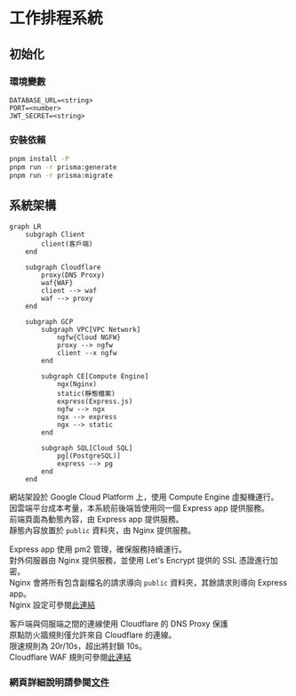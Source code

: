 # 工作排程系統

## 初始化

### 環境變數

```dosini
DATABASE_URL=<string>
PORT=<number>
JWT_SECRET=<string>
```

### 安裝依賴

```bash
pnpm install -P
pnpm run -r prisma:generate
pnpm run -r prisma:migrate
```

## 系統架構

```mermaid
graph LR
    subgraph Client
        client(客戶端)
    end

    subgraph Cloudflare
        proxy(DNS Proxy)
        waf{WAF}
        client --> waf
        waf --> proxy
    end

    subgraph GCP
        subgraph VPC[VPC Network]
            ngfw{Cloud NGFW}
            proxy --> ngfw
            client --x ngfw
        end

        subgraph CE[Compute Engine]
            ngx(Nginx)
            static(靜態檔案)
            express(Express.js)
            ngfw --> ngx
            ngx --> express
            ngx --> static
        end

        subgraph SQL[Cloud SQL]
            pg[(PostgreSQL)]
            express --> pg
        end
    end
```

網站架設於 Google Cloud Platform 上，使用 Compute Engine 虛擬機運行。<br />
因雲端平台成本考量，本系統前後端皆使用同一個 Express app 提供服務。<br />
前端頁面為動態內容，由 Express app 提供服務。<br />
靜態內容放置於 `public` 資料夾，由 Nginx 提供服務。

Express app 使用 pm2 管理，確保服務持續運行。<br />
對外伺服器由 Nginx 提供服務，並使用 Let's Encrypt 提供的 SSL 憑證進行加密。<br />
Nginx 會將所有包含副檔名的請求導向 `public` 資料夾，其餘請求則導向 Express app。<br />
Nginx 設定可參閱[此連結](https://github.com/xzihnago/debian-quick-setup/blob/main/nginx/conf.d/example.conf)

客戶端與伺服端之間的連線使用 Cloudflare 的 DNS Proxy 保護<br />
原點防火牆規則僅允許來自 Cloudflare 的連線。<br />
限速規則為 20r/10s，超出將封鎖 10s。<br />
Cloudflare WAF 規則可參閱[此連結](https://github.com/xzihnago/debian-quick-setup/blob/main/cloudflare/waf.txt)

### 網頁詳細說明請參閱[文件](docs/README.md)
